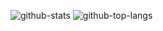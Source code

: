 <!--
**Tsutomu-Ikeda/Tsutomu-Ikeda/** is a ✨ _special_ ✨ repository because its `README.md` (this file) appears on your GitHub profile.

Here are some ideas to get you started:

- 🔭 I’m currently working on ...
- 🌱 I’m currently learning ...
- 👯 I’m looking to collaborate on ...
- 🤔 I’m looking for help with ...
- 💬 Ask me about ...
- 📫 How to reach me: ...
- 😄 Pronouns: ...
- ⚡ Fun fact: ...
-->

![github-stats](https://github-readme-stats.vercel.app/api?username=Tsutomu-Ikeda&count_private=true&theme=dark&show_icons=true)
![github-top-langs](https://github-readme-stats.vercel.app/api/top-langs/?username=Tsutomu-Ikeda&theme=dark&hide=shell,html)

